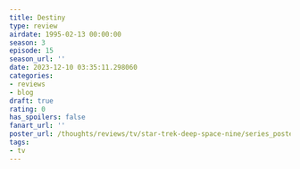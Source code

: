 ```yaml
---
title: Destiny
type: review
airdate: 1995-02-13 00:00:00
season: 3
episode: 15
season_url: ''
date: 2023-12-10 03:35:11.298060
categories:
- reviews
- blog
draft: true
rating: 0
has_spoilers: false
fanart_url: ''
poster_url: /thoughts/reviews/tv/star-trek-deep-space-nine/series_poster.jpg
tags:
- tv
---
```


